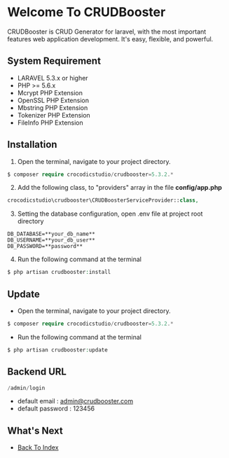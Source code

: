 # Welcome To CRUDBooster

CRUDBooster is CRUD Generator for laravel, with the most important features web application development. It's easy, flexible, and powerful.

## System Requirement 
- LARAVEL 5.3.x or higher
- PHP >= 5.6.x
- Mcrypt PHP Extension
- OpenSSL PHP Extension
- Mbstring PHP Extension
- Tokenizer PHP Extension
- FileInfo PHP Extension

## Installation
1. Open the terminal, navigate to your project directory.
```php
$ composer require crocodicstudio/crudbooster=5.3.2.*
```

2. Add the following class, to "providers" array in the file **config/app.php**
```php
crocodicstudio\crudbooster\CRUDBoosterServiceProvider::class,
```

3. Setting the database configuration, open .env file at project root directory
```
DB_DATABASE=**your_db_name**
DB_USERNAME=**your_db_user**
DB_PASSWORD=**password**
```

4. Run the following command at the terminal
```php
$ php artisan crudbooster:install
```

## Update
- Open the terminal, navigate to your project directory.
```php
$ composer require crocodicstudio/crudbooster=5.3.2.*
```
- Run the following command at the terminal
```php
$ php artisan crudbooster:update
```

## Backend URL
```php
/admin/login
```
- default email : admin@crudbooster.com
- default password : 123456

## What's Next
- [Back To Index](./index.md)
